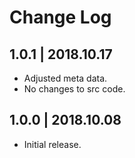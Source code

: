 # Change Log
## 1.0.1 | 2018.10.17
- Adjusted meta data.
- No changes to src code.

## 1.0.0 | 2018.10.08
- Initial release.